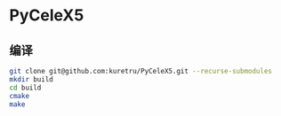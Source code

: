 # PyCeleX5

## 编译

```bash
git clone git@github.com:kuretru/PyCeleX5.git --recurse-submodules
mkdir build
cd build
cmake
make
```
